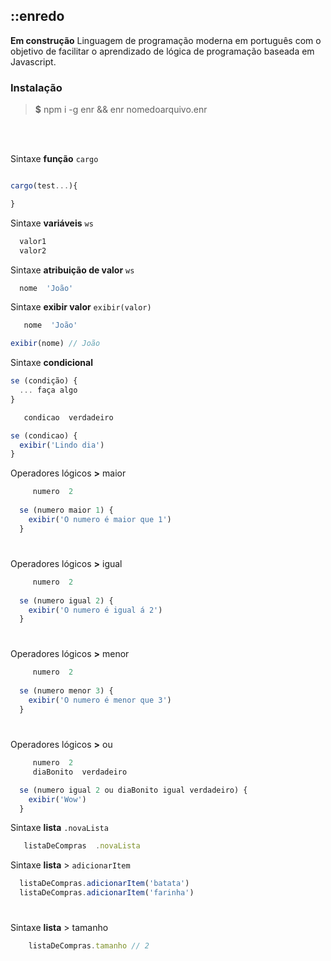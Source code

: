 ## ::enredo 

**Em construção**  Linguagem de programação moderna em português com o objetivo de facilitar o aprendizado de lógica de programação baseada em Javascript.



### Instalação

> **$** npm i -g enr && enr nomedoarquivo.enr  

<br>
<br>

Sintaxe **função** `cargo`  
```javascript

cargo(test...){

}
```

Sintaxe **variáveis** `ws`  
```javascript
  valor1
  valor2
```

Sintaxe **atribuição de valor** `ws`  
```javascript
  nome  'João'
```

Sintaxe **exibir valor** `exibir(valor)`  
```javascript
   nome  'João'

exibir(nome) // João
```

Sintaxe **condicional**
```javascript
se (condição) {
  ... faça algo
}
```
```javascript
   condicao  verdadeiro

se (condicao) {
  exibir('Lindo dia')
}
```

Operadores lógicos **>** maior

```javascript
     numero  2
  
  se (numero maior 1) {
    exibir('O numero é maior que 1')
  }

```
#

Operadores lógicos **>** igual

```javascript
     numero  2
  
  se (numero igual 2) {
    exibir('O numero é igual á 2')
  }
```

#

Operadores lógicos **>** menor

```javascript
     numero  2
  
  se (numero menor 3) {
    exibir('O numero é menor que 3')
  }
  ```
#

Operadores lógicos **>** ou

```javascript
     numero  2
     diaBonito  verdadeiro

  se (numero igual 2 ou diaBonito igual verdadeiro) {
    exibir('Wow')
  }
  ```

Sintaxe **lista** `.novaLista`  
```javascript
   listaDeCompras  .novaLista
```

Sintaxe **lista** > `adicionarItem`

  ```javascript
    listaDeCompras.adicionarItem('batata')
    listaDeCompras.adicionarItem('farinha')
  ```

#

Sintaxe **lista** > tamanho

```javascript
    listaDeCompras.tamanho // 2
  ```
